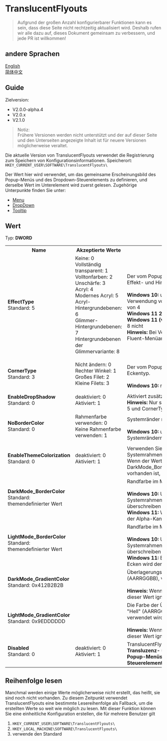 # TranslucentFlyouts
> Aufgrund der großen Anzahl konfigurierbarer Funktionen kann es sein, dass diese Seite nicht rechtzeitig aktualisiert wird.
Deshalb rufen wir alle dazu auf, dieses Dokument gemeinsam zu verbessern, und jede PR ist willkommen!
## andere Sprachen
[English](../en-us/CONFIG.md)   
[简体中文](../zh-cn/CONFIG.md)   
## Guide
Zielversion:
- V2.0.0-alpha.4
- V2.0.x
- V2.1.0
> Notiz:   
> Frühere Versionen werden nicht unterstützt und der auf dieser Seite und den Unterseiten angezeigte Inhalt ist für neuere Versionen möglicherweise veraltet.  

Die aktuelle Version von TranslucentFlyouts verwendet die Registrierung zum Speichern von Konfigurationsinformationen.
Speicherort: `HKEY_CURRENT_USER\SOFTWARE\TranslucentFlyouts\`

Der Wert hier wird verwendet, um das gemeinsame Erscheinungsbild des Popup-Menüs und des Dropdown-Steuerelements zu definieren, und derselbe Wert im Unterelement wird zuerst gelesen.
Zugehörige Unterpunkte finden Sie unter:

- [Menu](./Menu/CONFIG.md)  
- [DropDown](./DropDown/CONFIG.md)  
- [Tooltip](./Tooltip/CONFIG.md)  

## Wert
Typ: <b>DWORD</b>
<table>

<tr>
<th>Name</th>
<th>Akzeptierte Werte</th>
<th>Beschreibung</th>
</tr>

<tr>
<td width="10%">
<dl>
<dt><b>EffectType</b></dt>
<dt>Standard: 5</dt>
</dl>
</td>
<td width="20%">
<dl>
<dt>Keine: 0</dt>
<dt>Vollständig transparent: 1</dt>
<dt>Volltonfarben: 2</dt>
<dt>Unschärfe: 3</dt>
<dt>Acryl: 4</dt>
<dt>Modernes Acryl: 5</dt>
<dt>Acryl-Hintergrundebenen: 6</dt>
<dt>Glimmer-Hintergrundebenen: 7</dt>
<dt>Hintergrundebenen der Glimmervariante: 8</dt>
</dl>
</td>
<td width="30%">
<dt> Der vom Popup-Steuerelement verwendete Effekt- und Hintergrundtyp. </dt>
<br>
<dt><b>Windows 10: </b> unterstützt 6, 7, 8 nicht, die Verwendung von 5 entspricht der Verwendung von 4</dt>
<dt><b>Windows 11 22H2+: </b>2, 3 nicht unterstützt</dt>
<b>Windows 11 (vor Build 22000): </b> unterstützt 6, 8 nicht
<dt><b>Hinweis: </b>Bei Verwendung von 6, 7, 8 wird die Fluent-Menüanimation nicht korrekt gerendert</dt>
</td>
</tr>

<tr>
<td width="10%">
<dl>
<dt><b>CornerType</b></dt>
<dt>Standard: 3</dt>
</dl>
</td>
<td width="20%">
<dl>
<dt>Nicht ändern: 0</dt>
<dt>Rechter Winkel: 1</dt>
<dt>Großes Filet: 2</dt>
<dt>Kleine Filets: 3</dt>
</dl>
</td>
<td width="30%">
<dt> Der vom Popup-Steuerelement verwendete Eckentyp. </dt>
<br>
<dt><b>Windows 10: </b>nicht unterstützt</dt>
</td>
</tr>

<tr>
<td width="10%">
<dl>
<dt><b>EnableDropShadow</b></dt>
<dt>Standard: 0</dt>
</dl>
</td>
<td width="20%">
<dl>
<dt>deaktiviert: 0</dt>
<dt>Aktiviert: 1</dt>
</dl>
</td>
<td width="30%">
<dt> Aktiviert zusätzliche Ränder mit Schatten. </dt>
<b>Hinweis:</b> Nur sichtbar, wenn EffectType 4 oder 5 und CornerType 1 ist
</td>
</tr>

<tr>
<td width="10%">
<dl>
<dt><b>NoBorderColor</b></dt>
<dt>Standard: 0</dt>
</dl>
</td>
<td width="20%">
<dl>
<dt>Rahmenfarbe verwenden: 0</dt>
<dt>Keine Rahmenfarbe verwenden: 1</dt>
</dl>
</td>
<td width="30%">
<dt> Systemränder nicht rendern. </dt>
<br>
<b>Windows 10: </b> unterstützt nur das Entfernen von Systemrändern für Popup-Menüs
</td>
</tr>

<tr>
<td width="10%">
<dl>
<dt><b>EnableThemeColorization</b></dt>
<dt>Standard: 0</dt>
</dl>
</td>
<td width="20%">
<dl>
<dt>deaktiviert: 0</dt>
<dt>Aktiviert: 1</dt>
</dl>
</td>
<td width="30%">
<dt>Verwenden Sie Ihre aktuelle Designfarbe als Systemrahmenfarbe</dt>
<dt>Wenn der Wert DarkMode_BorderColor/LightMode_BorderColor vorhanden ist, wird diese Option ignoriert</dt>
</td>
</tr>

<tr>
<td width="10%">
<dl>
<dt><b>DarkMode_BorderColor</b></dt>
<dt>Standard: themendefinierter Wert</dt>
</dl>
</td>
<td width="20%">
<dl>
</dl>
</td>
<td width="30%">
<dt> Randfarbe im Modus "Dunkel" (AARRGGBB). </dt>
<br>
<dt><b>Windows 10: </b>Unterstützt nur Systemrahmenfarben, die Popup-Menüs überschreiben</dt>
<dt><b>Windows 11: </b>Wenn CornerType nicht 1 ist, wird der Alpha-Kanal immer ignoriert</dt>
</td>
</tr>

<tr>
<td width="10%">
<dl>
<dt><b>LightMode_BorderColor</b></dt>
<dt>Standard: themendefinierter Wert</dt>
</dl>
</td>
<td width="20%">
<dl>
</dl>
</td>
<td width="30%">
<dt> Randfarbe im Modus "Hell" (AARRGGBB). </dt>
<br>
<dt><b>Windows 10: </b>Unterstützt nur Systemrahmenfarben, die Popup-Menüs überschreiben</dt>
<dt><b>Windows 11: </b>Bei Verwendung abgerundeter Ecken wird der Alphakanal immer ignoriert</dt>
</td>
</tr>

<tr>
<td width="10%">
<dl>
<dt><b>DarkMode_GradientColor</b></dt>
<dt>Standard: 0x412B2B2B</dt>
</dl>
</td>
<td width="20%">
<dl>
</dl>
</td>
<td width="30%">
<dt> Überlagerungsfarbe im Dunkelmodus (AARRGGBB), verwendet von EffectType. </dt>
<br>
<b>Hinweis:</b> Wenn EffectType 6, 7, 8 ist, wird dieser Wert ignoriert
</td>
</tr>

<tr>
<td width="10%">
<dl>
<dt><b>LightMode_GradientColor</b></dt>
<dt>Standard: 0x9EDDDDDD</dt>
</dl>
</td>
<td width="20%">
<dl>
</dl>
</td>
<td width="30%">
<dt>Die Farbe der Überlagerungsfarbe im Modus "Hell" (AARRGGBB), die von EffectType verwendet wird. </dt>
<br>
<b>Hinweis:</b> Wenn EffectType 6, 7, 8 ist, wird dieser Wert ignoriert
</td>
</tr>

<tr>
<td width="10%">
<dl>
<dt><b>Disabled</b></dt>
<dt>Standard: 0</dt>
</dl>
</td>
<td width="20%">
<dl>
<dt>deaktiviert: 0</dt>
<dt>Aktiviert: 1</dt>
</dl>
</td>
<td width="30%">
<dt>TranslucentFlyouts deaktivieren. </dt>
<b>Transluzenz- und Animationseffekte für Popup-Menüs und Dropdown-Steuerelemente verschwinden. </b>
</td>
</tr>

</table>

## Reihenfolge lesen
Manchmal werden einige Werte möglicherweise nicht erstellt, das heißt, sie sind noch nicht vorhanden. Zu diesem Zeitpunkt verwendet TranslucentFlyouts eine bestimmte Lesereihenfolge als Fallback, um die erstellten Werte so weit wie möglich zu lesen.
Mit dieser Funktion können Sie eine einheitliche Konfiguration erstellen, die für mehrere Benutzer gilt
1. `HKEY_CURRENT_USER\SOFTWARE\TranslucentFlyouts\` 
2. `HKEY_LOCAL_MACHINE\SOFTWARE\TranslucentFlyouts\`
3. verwende den Standard